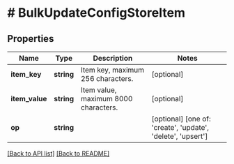 # # BulkUpdateConfigStoreItem

## Properties

Name | Type | Description | Notes
------------ | ------------- | ------------- | -------------
**item_key** | **string** | Item key, maximum 256 characters. | [optional] 
**item_value** | **string** | Item value, maximum 8000 characters. | [optional] 
**op** | **string** |  | [optional]  [one of: 'create', 'update', 'delete', 'upsert']


[[Back to API list]](../../README.md#endpoints) [[Back to README]](../../README.md)
